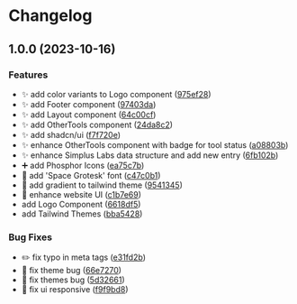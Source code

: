 # Changelog

## 1.0.0 (2023-10-16)


### Features

* ✨ add color variants to Logo component ([975ef28](https://github.com/Simplus-Labs/simplus-react-boilerplate/commit/975ef2853225ea9b08991429f375f167a1776130))
* ✨ add Footer component ([97403da](https://github.com/Simplus-Labs/simplus-react-boilerplate/commit/97403dadf12229a0e8862076e3dc1da6db38016a))
* ✨ add Layout component ([64c00cf](https://github.com/Simplus-Labs/simplus-react-boilerplate/commit/64c00cf86efb8fa900e087c8b9043b102df8250e))
* ✨ add OtherTools component ([24da8c2](https://github.com/Simplus-Labs/simplus-react-boilerplate/commit/24da8c24fbc92d6c6ff9e26edfb88dbfaf6f624c))
* ✨ add shadcn/ui ([f7f720e](https://github.com/Simplus-Labs/simplus-react-boilerplate/commit/f7f720eddfd31038a9d7c53580512f964a25ed64))
* ✨ enhance OtherTools component with badge for tool status ([a08803b](https://github.com/Simplus-Labs/simplus-react-boilerplate/commit/a08803b4fa45e33d03a5b18bc6c85996be8d7d1b))
* ✨ enhance Simplus Labs data structure and add new entry ([6fb102b](https://github.com/Simplus-Labs/simplus-react-boilerplate/commit/6fb102bfd599d9e4f585930d92b6af71831e090a))
* ➕ add Phosphor Icons ([ea75c7b](https://github.com/Simplus-Labs/simplus-react-boilerplate/commit/ea75c7b8b2e1013a2dab5ff0b8a1a409c262f699))
* 🎨 add 'Space Grotesk' font ([c47c0b1](https://github.com/Simplus-Labs/simplus-react-boilerplate/commit/c47c0b103f85439981cd1ec7e269fecbc8d96d41))
* 🎨 add gradient to tailwind theme ([9541345](https://github.com/Simplus-Labs/simplus-react-boilerplate/commit/954134518240ef9c7741ddfee55a31ba23a819d1))
* 🎨 enhance website UI ([c1b7e69](https://github.com/Simplus-Labs/simplus-react-boilerplate/commit/c1b7e69a3c586be5ea7abd1178203d6c2be891bf))
* add Logo Component ([6618df5](https://github.com/Simplus-Labs/simplus-react-boilerplate/commit/6618df58fdc708242b53474cbd53001d6c79b794))
* add Tailwind Themes ([bba5428](https://github.com/Simplus-Labs/simplus-react-boilerplate/commit/bba5428c849385f058b16b56d1cc6ab42207f007))


### Bug Fixes

* ✏️ fix typo in meta tags ([e31fd2b](https://github.com/Simplus-Labs/simplus-react-boilerplate/commit/e31fd2b1bf6559252556f2cbcac56f75ab19d197))
* 🐛 fix theme bug ([66e7270](https://github.com/Simplus-Labs/simplus-react-boilerplate/commit/66e72706cc69de6f3e6d1edaf50b0c9d019528dd))
* 🐛 fix themes bug ([5d32661](https://github.com/Simplus-Labs/simplus-react-boilerplate/commit/5d3266180a15fbee4f7156d24a6b09e451dc85d5))
* 📱 fix ui responsive ([f9f9bd8](https://github.com/Simplus-Labs/simplus-react-boilerplate/commit/f9f9bd8d541d49936189f22369017e2cc098564e))